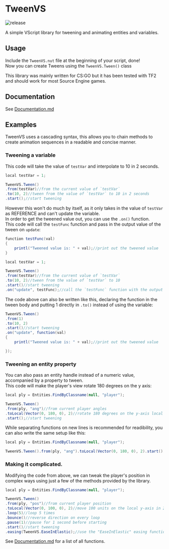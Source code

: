 # TweenVS
![release](https://img.shields.io/github/v/release/Angel-foxxo/TweenVS-source1?style=flat-square)  

A simple VScript library for tweening and animating entities and variables.

## Usage
Include the `TweenVS.nut` file at the beginning of your script, done!  
Now you can create Tweens using the `TweenVS.Tween()` class

This library was mainly written for CS:GO but it has been tested with TF2 and should work for most Source Engine games.

## Documentation
See [Documentation.md](Documentation.md)

## Examples
TweenVS uses a cascading syntax, this allows you to chain methods to create animation sequences in a readable and concise manner.
### Tweening a variable
This code will take the value of `testVar` and interpolate to 10 in 2 seconds.
```cs
local testVar = 1;

TweenVS.Tween()
.from(testVar)//from the current value of `testVar`
.to(10, 2)//tween from the value of `testVar` to 10 in 2 seconds
.start();//start tweening
```
However this won't do much by itself, as it only takes in the value of `testVar` as REFERENCE and can't update the variable.  
In order to get the tweened value out, you can use the ``.on()`` function.  
This code will call the `testFunc` function and pass in the output value of the tween on `update`:
```cs
function testFunc(val)
{
    printl("Tweened value is: " + val);//print out the tweened value
}

local testVar = 1;

TweenVS.Tween()
.from(testVar)//from the current value of `testVar`
.to(10, 2)//tween from the value of `testVar` to 10
.start()//start tweening
.on("update", testFunc);//call the `testFunc` function with the output value
```
The code above can also be written like this, declaring the function in the tween body and putting 1 directly in `.to()` instead of using the variable:
```cs
TweenVS.Tween()
.from(1)
.to(10, 2)
.start()//start tweening
.on("update", function(val)
{
    printl("Tweened value is: " + val);//print out the tweened value

});
```
### Tweening an entity property
You can also pass an entity handle instead of a numeric value, accompanied by a property to tween.  
This code will make the player's view rotate 180 degrees on the y axis:  
```cs
local ply = Entities.FindByClassname(null, "player");

TweenVS.Tween()
.from(ply, "ang")//from current player angles
.toLocal(Vector(0, 180, 0), 2)//rotate 180 degrees on the y-axis local to the entity for 2 seconds
.start();//start tweening
```
While separating functions on new lines is recommended for readibility, you can also write the same setup like this:
```cs
local ply = Entities.FindByClassname(null, "player");

TweenVS.Tween().from(ply, "ang").toLocal(Vector(0, 180, 0), 2).start();
```
### Making it complicated.
Modifying the code from above, we can tweak the player's position in complex ways using just a few of the methods provided by the library.
```cs
local ply = Entities.FindByClassname(null, "player");

TweenVS.Tween()
.from(ply, "pos")//from current player position
.toLocal(Vector(0, 100, 0), 2)//move 100 units on the local y-axis in 2 seconds
.loop(5)//loop 5 times
.bounce()//reverse direction on every loop
.pause(1)//pause for 1 second before starting
.start()//start tweening
.easing(TweenVS.EaseInElastic);//use the "EaseInElastic" easing function
```
See [Documentation.md](Documentation.md) for a list of all functions.